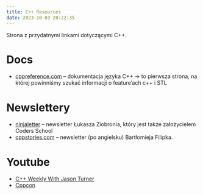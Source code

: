 ```yaml
---
title: C++ Resources
date: 2023-10-03 20:22:35
---
```


Strona z przydatnymi linkami dotyczącymi C++.

# Docs

- [cppreference.com](https://en.cppreference.com/w/) – dokumentacja języka C++ -> to pierwsza strona, na której powinniśmy szukać informacji o feature’ach c++ i STL

# Newslettery

- [ninjaletter](https://coders.school/ninjaletter/) – newsletter Łukasza Ziobronia, który jest także założycielem Coders School
- [cppstories.com](https://www.cppstories.com/) – newsletter (po angielsku) Bartłomieja Filipka.

# Youtube

- [C++ Weekly With Jason Turner](https://www.youtube.com/@cppweekly)
- [Cppcon](https://www.youtube.com/@CppCon)
